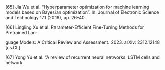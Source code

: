 [65] Jia Wu et al. “Hyperparameter optimization for machine learning models based
on Bayesian optimization”. In: Journal of Electronic Science and Technology 17.1
(2019), pp. 26–40.

[66] Lingling Xu et al. Parameter-Efficient Fine-Tuning Methods for Pretrained Lan-

guage Models: A Critical Review and Assessment. 2023. arXiv: 2312.12148 [cs.CL].

[67] Yong Yu et al. “A review of recurrent neural networks: LSTM cells and network